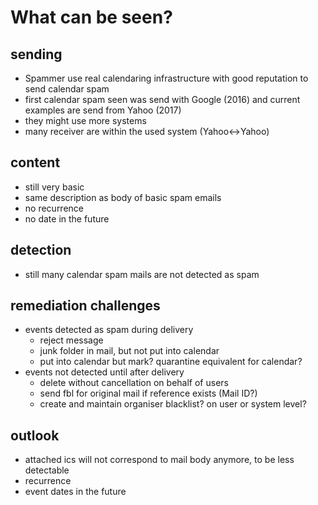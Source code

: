 # What can be seen?

## sending
- Spammer use real calendaring infrastructure with good reputation to send calendar spam
- first calendar spam seen was send with Google (2016) and current examples are send from Yahoo (2017)
- they might use more systems
- many receiver are within the used system (Yahoo<->Yahoo)

## content
- still very basic
- same description as body of basic spam emails
- no recurrence
- no date in the future

## detection
- still many calendar spam mails are not detected as spam

## remediation challenges
- events detected as spam during delivery
	- reject message
	- junk folder in mail, but not put into calendar
	- put into calendar but mark? quarantine equivalent for calendar? 
- events not detected until after delivery
	- delete without cancellation on behalf of users
	- send fbl for original mail if reference exists (Mail ID?)
	- create and maintain organiser blacklist? on user or system level?

## outlook
- attached ics will not correspond to mail body anymore, to be less detectable
- recurrence
- event dates in the future 
